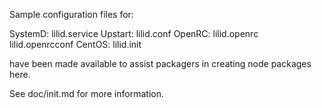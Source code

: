 Sample configuration files for:

SystemD: lilid.service
Upstart: lilid.conf
OpenRC:  lilid.openrc
         lilid.openrcconf
CentOS:  lilid.init

have been made available to assist packagers in creating node packages here.

See doc/init.md for more information.
